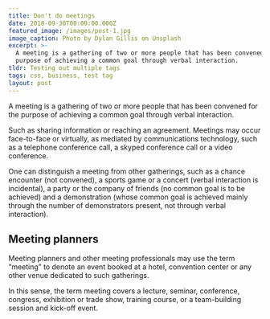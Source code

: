 ```yaml
---
title: Don't do meetings
date: 2018-09-30T00:00:00.000Z
featured_image: /images/post-1.jpg
image_caption: Photo by Dylan Gillis on Unsplash
excerpt: >-
  A meeting is a gathering of two or more people that has been convened for the
  purpose of achieving a common goal through verbal interaction.
tldr: Testing out multiple tags
tags: css, business, test tag
layout: post
---
```


A meeting is a gathering of two or more people that has been convened for the purpose of achieving a common goal through verbal interaction.

Such as sharing information or reaching an agreement. Meetings may occur face-to-face or virtually, as mediated by communications technology, such as a telephone conference call, a skyped conference call or a video conference.

One can distinguish a meeting from other gatherings, such as a chance encounter (not convened), a sports game or a concert (verbal interaction is incidental), a party or the company of friends (no common goal is to be achieved) and a demonstration (whose common goal is achieved mainly through the number of demonstrators present, not through verbal interaction).

## Meeting planners

Meeting planners and other meeting professionals may use the term “meeting” to denote an event booked at a hotel, convention center or any other venue dedicated to such gatherings.

In this sense, the term meeting covers a lecture, seminar, conference, congress, exhibition or trade show, training course, or a team-building session and kick-off event.
